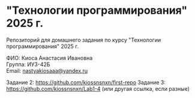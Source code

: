 # "Технологии программирования" 2025 г.
Репозиторий для домашнего задания по курсу "Технологии программирования" 2025 г.

ФИО: Киоса Анастасия Ивановна  
Группа: ИУ3-42Б  
Email: nastyakiosaaa@yandex.ru  

Задание 2: https://github.com/kiossnsnxn/first-repo 
Задание 3: https://github.com/kiossnsnxn/Lab1-4 (или другая ссылка, если разные)
